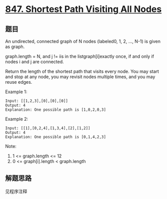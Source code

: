 # [847. Shortest Path Visiting All Nodes](https://leetcode-cn.com/problems/shortest-path-visiting-all-nodes/)

## 题目

An undirected, connected graph of N nodes (labeled0, 1, 2, ..., N-1) is given as graph.

graph.length = N, and j != iis in the listgraph[i]exactly once, if and only if nodes i and j are connected.

Return the length of the shortest path that visits every node. You may start and stop at any node, you may revisit nodes multiple times, and you may reuse edges.

Example 1:

```text
Input: [[1,2,3],[0],[0],[0]]
Output: 4
Explanation: One possible path is [1,0,2,0,3]
```

Example 2:

```text
Input: [[1],[0,2,4],[1,3,4],[2],[1,2]]
Output: 4
Explanation: One possible path is [0,1,4,2,3]
```

Note:

1. 1 <= graph.length <= 12
1. 0 <= graph[i].length < graph.length

## 解题思路

见程序注释
